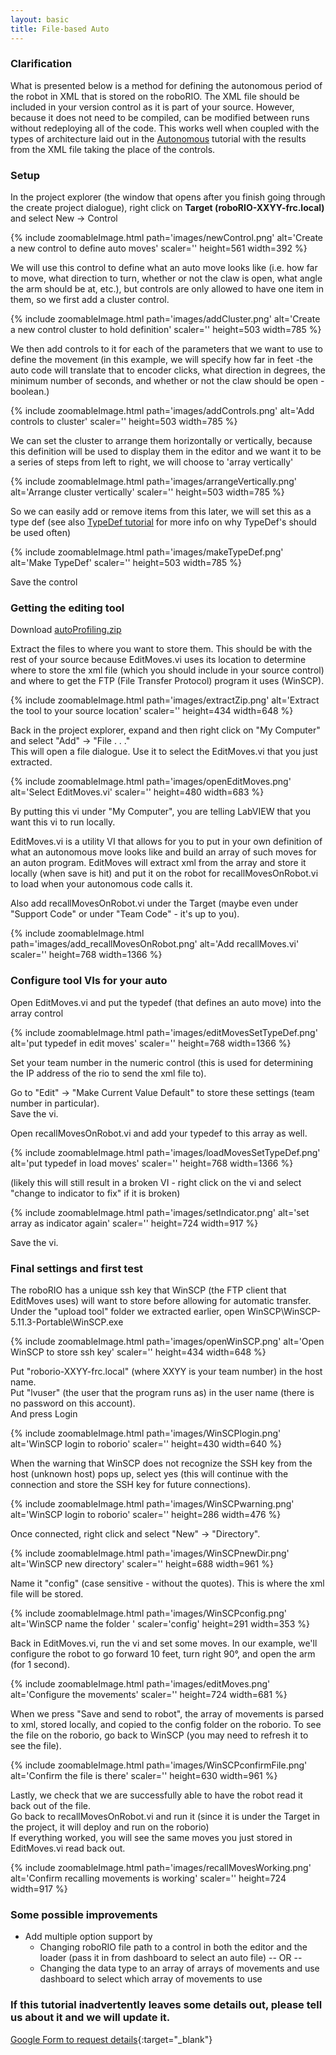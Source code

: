 ```yaml
---
layout: basic
title: File-based Auto
---
```


### Clarification

What is presented below is a method for defining the autonomous period of the robot in XML that is stored on the roboRIO. The XML file should be included in your version control as it is part of your source. However, because it does not need to be compiled, can be modified between runs without redeploying all of the code. This works well when coupled with the types of architecture laid out in the [Autonomous](/tutorials/autonomous/) tutorial with the results from the XML file taking the place of the controls.

### Setup

In the project explorer (the window that opens after you finish going through the create project dialogue), right click on **Target (roboRIO-XXYY-frc.local)** and select New -> Control


{% include zoomableImage.html path='images/newControl.png' alt='Create a new control to define auto moves' scaler='' height=561 width=392 %}

We will use this control to define what an auto move looks like (i.e. how far to move, what direction to turn, whether or not the claw is open, what angle the arm should be at, etc.), but controls are only allowed to have one item in them, so we first add a cluster control.


{% include zoomableImage.html path='images/addCluster.png' alt='Create a new control cluster to hold definition' scaler='' height=503 width=785 %}


We then add controls to it for each of the parameters that we want to use to define the movement (in this example, we will specify how far in feet -the auto code will translate that to encoder clicks, what direction in degrees, the minimum number of seconds, and whether or not the  claw should be open - boolean.)

{% include zoomableImage.html path='images/addControls.png' alt='Add controls to cluster' scaler='' height=503 width=785 %}

We can set the cluster to arrange them horizontally or vertically, because this definition will be used to display them in the editor and we want it to be a series of steps from left to right, we will choose to 'array vertically'


{% include zoomableImage.html path='images/arrangeVertically.png' alt='Arrange cluster vertically' scaler='' height=503 width=785 %}

So we can easily add or remove items from this later, we will set this as a type def (see also [TypeDef tutorial](/tutorials/type-def) for more info on why TypeDef's should be used often)


{% include zoomableImage.html path='images/makeTypeDef.png' alt='Make TypeDef' scaler='' height=503 width=785 %}

Save the control


### Getting the editing tool


Download [autoProfiling.zip](files/autoProfiling.zip)



Extract the files to where you want to store them. This should be with the rest of your source because EditMoves.vi uses its location to determine where to store the xml file (which you should include in your source control) and where to get the FTP (File Transfer Protocol) program it uses (WinSCP).


{% include zoomableImage.html path='images/extractZip.png' alt='Extract the tool to your source location' scaler='' height=434 width=648 %}


Back in the project explorer, expand and then right click on "My Computer" and select "Add" -> "File . . ."
<br/>
This will open a file dialogue. Use it to select the EditMoves.vi that you just extracted.


{% include zoomableImage.html path='images/openEditMoves.png' alt='Select EditMoves.vi' scaler='' height=480 width=683 %}


By putting this vi under "My Computer", you are telling LabVIEW that you want this vi to run locally.


EditMoves.vi is a utility VI that allows for you to put in your own definition of what an autonomous move looks like and build an array of such moves for an auton program. EditMoves will extract xml from the array and store it locally (when save is hit) and put it on the robot for recallMovesOnRobot.vi to load when your autonomous code calls it.


Also add recallMovesOnRobot.vi under the Target (maybe even under "Support Code" or under "Team Code" - it's up to you).

{% include zoomableImage.html path='images/add_recallMovesOnRobot.png' alt='Add recallMoves.vi' scaler='' height=768 width=1366 %}

### Configure tool VIs for your auto


Open EditMoves.vi and put the typedef (that defines an auto move) into the array control


{% include zoomableImage.html path='images/editMovesSetTypeDef.png' alt='put typedef in edit moves' scaler='' height=768 width=1366 %}


Set your team number in the numeric control (this is used for determining the IP address of the rio to send the xml file to).



Go to "Edit" -> "Make Current Value Default" to store these settings (team number in particular).
<br/>
Save the vi.



Open recallMovesOnRobot.vi and add your typedef to this array as well.
	


{% include zoomableImage.html path='images/loadMovesSetTypeDef.png' alt='put typedef in load moves' scaler='' height=768 width=1366 %}


(likely this will still result in a broken VI - right click on the vi and select "change to indicator to fix" if it is broken)


{% include zoomableImage.html path='images/setIndicator.png' alt='set array as indicator again' scaler='' height=724 width=917 %}


Save the vi.


### Final settings and first test


The roboRIO has a unique ssh key that WinSCP (the FTP client that EditMoves uses) will want to store before allowing for automatic transfer.
<br/>
Under the "upload tool" folder we extracted earlier, open WinSCP\WinSCP-5.11.3-Portable\WinSCP.exe


{% include zoomableImage.html path='images/openWinSCP.png' alt='Open WinSCP to store ssh key' scaler='' height=434 width=648 %}


Put "roborio-XXYY-frc.local" (where XXYY is your team number) in the host name.
<br/>
Put "lvuser" (the user that the program runs as) in the user name (there is no password on this account).
<br/>
And press Login


{% include zoomableImage.html path='images/WinSCPlogin.png' alt='WinSCP login to roborio' scaler='' height=430 width=640 %}


When the warning that WinSCP does not recognize the SSH key from the host (unknown host) pops up, select yes (this will continue with the connection and store the SSH key for future connections).


{% include zoomableImage.html path='images/WinSCPwarning.png' alt='WinSCP login to roborio' scaler='' height=286 width=476 %}


Once connected, right click and select "New" -> "Directory".


{% include zoomableImage.html path='images/WinSCPnewDir.png' alt='WinSCP new directory' scaler='' height=688 width=961 %}


Name it "config" (case sensitive - without the quotes). This is where the xml file will be stored.


{% include zoomableImage.html path='images/WinSCPconfig.png' alt='WinSCP name the folder ' scaler='config' height=291 width=353 %}


Back in EditMoves.vi, run the vi and set some moves. In our example, we'll configure the robot to go forward 10 feet, turn right 90&deg;, and open the arm (for 1 second).


{% include zoomableImage.html path='images/editMoves.png' alt='Configure the movements' scaler='' height=724 width=681 %}


When we press "Save and send to robot", the array of movements is parsed to xml, stored locally, and copied to the config folder on the roborio. To see the file on the roborio, go back to WinSCP (you may need to refresh it to see the file).


{% include zoomableImage.html path='images/WinSCPconfirmFile.png' alt='Confirm the file is there' scaler='' height=630 width=961 %}


Lastly, we check that we are successfully able to have the robot read it back out of the file.
<br/>
Go back to recallMovesOnRobot.vi and run it (since it is under the Target in the project, it will deploy and run on the roborio)
<br/>
If everything worked, you will see the same moves you just stored in EditMoves.vi read back out.


{% include zoomableImage.html path='images/recallMovesWorking.png' alt='Confirm recalling movements is working' scaler='' height=724 width=917 %}

### Some possible improvements

* Add multiple option support by
	* Changing roboRIO file path to a control in both the editor and the loader (pass it in from dashboard to select an auto file) -- OR --
	* Changing the data type to an array of arrays of movements and use dashboard to select which array of movements to use
		
### If this tutorial inadvertently leaves some details out, please tell us about it and we will update it.

[Google Form to request details](https://docs.google.com/forms/d/e/1FAIpQLSeLtDSjCaUwpZxXjxakH__im3VBRPbOiAhKlZXcwuE78g5HLg/viewform?usp=sf_link){:target="_blank"}
